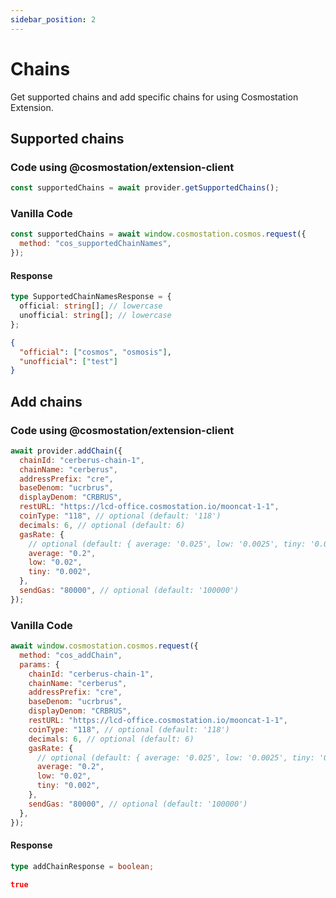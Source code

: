 ```yaml
---
sidebar_position: 2
---
```


# Chains

Get supported chains and add specific chains for using Cosmostation Extension.

## Supported chains

### Code using @cosmostation/extension-client

```javascript
const supportedChains = await provider.getSupportedChains();
```

### Vanilla Code

```javascript
const supportedChains = await window.cosmostation.cosmos.request({
  method: "cos_supportedChainNames",
});
```

#### Response

```typescript title="Model"
type SupportedChainNamesResponse = {
  official: string[]; // lowercase
  unofficial: string[]; // lowercase
};
```

```json title="Example"
{
  "official": ["cosmos", "osmosis"],
  "unofficial": ["test"]
}
```

## Add chains

### Code using @cosmostation/extension-client

```javascript
await provider.addChain({
  chainId: "cerberus-chain-1",
  chainName: "cerberus",
  addressPrefix: "cre",
  baseDenom: "ucrbrus",
  displayDenom: "CRBRUS",
  restURL: "https://lcd-office.cosmostation.io/mooncat-1-1",
  coinType: "118", // optional (default: '118')
  decimals: 6, // optional (default: 6)
  gasRate: {
    // optional (default: { average: '0.025', low: '0.0025', tiny: '0.00025' })
    average: "0.2",
    low: "0.02",
    tiny: "0.002",
  },
  sendGas: "80000", // optional (default: '100000')
});
```

### Vanilla Code

```javascript
await window.cosmostation.cosmos.request({
  method: "cos_addChain",
  params: {
    chainId: "cerberus-chain-1",
    chainName: "cerberus",
    addressPrefix: "cre",
    baseDenom: "ucrbrus",
    displayDenom: "CRBRUS",
    restURL: "https://lcd-office.cosmostation.io/mooncat-1-1",
    coinType: "118", // optional (default: '118')
    decimals: 6, // optional (default: 6)
    gasRate: {
      // optional (default: { average: '0.025', low: '0.0025', tiny: '0.00025' })
      average: "0.2",
      low: "0.02",
      tiny: "0.002",
    },
    sendGas: "80000", // optional (default: '100000')
  },
});
```

#### Response

```typescript title="Model"
type addChainResponse = boolean;
```

```json title="Example"
true
```
